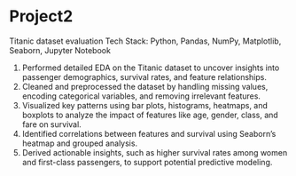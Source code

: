 # Project2
Titanic dataset evaluation
Tech Stack: Python, Pandas, NumPy, Matplotlib, Seaborn, Jupyter Notebook
1. Performed detailed EDA on the Titanic dataset to uncover insights into passenger demographics, survival rates, and feature relationships.
2. Cleaned and preprocessed the dataset by handling missing values, encoding categorical variables, and removing irrelevant features.
3. Visualized key patterns using bar plots, histograms, heatmaps, and boxplots to analyze the impact of features like age, gender, class, and fare on survival.
4. Identified correlations between features and survival using Seaborn’s heatmap and grouped analysis.
5. Derived actionable insights, such as higher survival rates among women and first-class passengers, to support potential predictive modeling.

